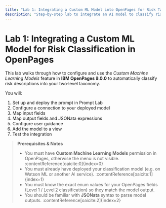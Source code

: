 ```yaml
---
title: "Lab 1: Integrating a Custom ML Model into OpenPages for Risk Taxonomy Classification"
description: "Step‑by‑step lab to integrate an AI model to classify risk descriptions into Basel II taxonomy in OpenPages using Custom Machine Learning Models"
---
```


# Lab 1: Integrating a Custom ML Model for Risk Classification in OpenPages

This lab walks through how to configure and use the *Custom Machine Learning Models* feature in **IBM OpenPages 9.0.0** to automatically classify risk descriptions into your two‑level taxonomy.

You will:

1. Set up and deploy the prompt in Prompt Lab
2. Configure a connection to your deployed model 
2. Map input fields  
3. Map output fields and JSONata expressions  
4. Configure user guidance  
5. Add the model to a view  
6. Test the integration  

> **Prerequisites & Notes**  
> - You must have **Custom Machine Learning Models** permission in OpenPages, otherwise the menu is not visible. :contentReference[oaicite:0]{index=0}  
> - You must already have deployed your classification model (e.g. on Watson ML or another AI service). :contentReference[oaicite:1]{index=1}  
> - You must know the exact enum values for your OpenPages fields (Level 1 / Level 2 classification) so they match the model output.  
> - You should be familiar with **JSONata** syntax to parse model outputs. :contentReference[oaicite:2]{index=2}  
